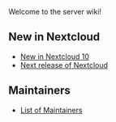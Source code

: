 Welcome to the server wiki!

## New in Nextcloud

* [New in Nextcloud 10](https://github.com/nextcloud/server/wiki/Nextcloud-10-Features)
* [Next release of Nextcloud](Next-release-of-Nextcloud)

## Maintainers

* [List of Maintainers](https://github.com/nextcloud/server/wiki/Maintainers)